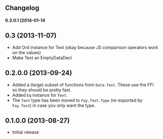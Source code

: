 ## Changelog

#### 0.3.0.1 (2014-01-14

## 0.3 (2013-11-07)

* Add Ord instance for Text (okay because JS comparison operators work on the values)
* Make Text an EmptyDataDecl

## 0.2.0.0 (2013-09-24)

* Added a (large) subset of functions from `Data.Text`. These use the FFI so they should be pretty fast.
* Added `Eq` instance for `Text`.
* The `Text` type has been moved to `Fay.Text.Type` (re-exported by `Fay.Text`) in case you only want the type.

## 0.1.0.0 (2013-08-27)

* Initial release
